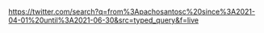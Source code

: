 https://twitter.com/search?q=from%3Apachosantosc%20since%3A2021-04-01%20until%3A2021-06-30&src=typed_query&f=live